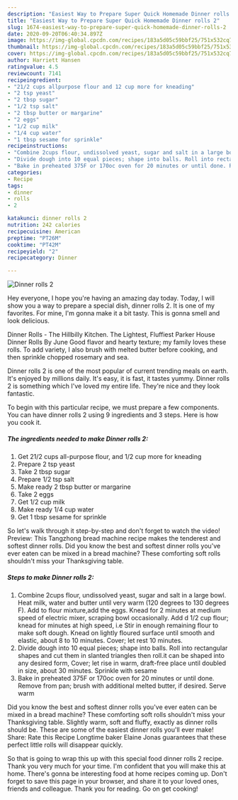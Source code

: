 ```yaml
---
description: "Easiest Way to Prepare Super Quick Homemade Dinner rolls 2"
title: "Easiest Way to Prepare Super Quick Homemade Dinner rolls 2"
slug: 1674-easiest-way-to-prepare-super-quick-homemade-dinner-rolls-2
date: 2020-09-20T06:40:34.897Z
image: https://img-global.cpcdn.com/recipes/183a5d05c59bbf25/751x532cq70/dinner-rolls-2-recipe-main-photo.jpg
thumbnail: https://img-global.cpcdn.com/recipes/183a5d05c59bbf25/751x532cq70/dinner-rolls-2-recipe-main-photo.jpg
cover: https://img-global.cpcdn.com/recipes/183a5d05c59bbf25/751x532cq70/dinner-rolls-2-recipe-main-photo.jpg
author: Harriett Hansen
ratingvalue: 4.5
reviewcount: 7141
recipeingredient:
- "21/2 cups allpurpose flour and 12 cup more for kneading"
- "2 tsp yeast"
- "2 tbsp sugar"
- "1/2 tsp salt"
- "2 tbsp butter or margarine"
- "2 eggs"
- "1/2 cup milk"
- "1/4 cup water"
- "1 tbsp sesame for sprinkle"
recipeinstructions:
- "Combine 2cups flour, undissolved yeast, sugar and salt in a large bowl. Heat milk, water and butter until very warm (120 degrees to 130 degrees F). Add to flour mixture,add the eggs. Knead for 2 minutes at medium speed of electric mixer, scraping bowl occasionally. Add d 1/2 cup flour; knead for minutes at high speed, i.e Stir in enough remaining flour to make soft dough. Knead on lightly floured surface until smooth and elastic, about 8 to 10 minutes. Cover; let rest 10 minutes."
- "Divide dough into 10 equal pieces; shape into balls. Roll into rectangular shapes and cut them in slanted triangles then roll.it can be shaped into any desired form, Cover; let rise in warm, draft-free place until doubled in size, about 30 minutes. Sprinkle with sesame"
- "Bake in preheated 375F or 170oc oven for 20 minutes or until done. Remove from pan; brush with additional melted butter, if desired. Serve warm"
categories:
- Recipe
tags:
- dinner
- rolls
- 2

katakunci: dinner rolls 2 
nutrition: 242 calories
recipecuisine: American
preptime: "PT26M"
cooktime: "PT42M"
recipeyield: "2"
recipecategory: Dinner

---
```



![Dinner rolls 2](https://img-global.cpcdn.com/recipes/183a5d05c59bbf25/751x532cq70/dinner-rolls-2-recipe-main-photo.jpg)

Hey everyone, I hope you're having an amazing day today. Today, I will show you a way to prepare a special dish, dinner rolls 2. It is one of my favorites. For mine, I'm gonna make it a bit tasty. This is gonna smell and look delicious.

Dinner Rolls - The Hillbilly Kitchen. The Lightest, Fluffiest Parker House Dinner Rolls By June Good flavor and hearty texture; my family loves these rolls. To add variety, I also brush with melted butter before cooking, and then sprinkle chopped rosemary and sea.

Dinner rolls 2 is one of the most popular of current trending meals on earth. It's enjoyed by millions daily. It's easy, it is fast, it tastes yummy. Dinner rolls 2 is something which I've loved my entire life. They're nice and they look fantastic.


To begin with this particular recipe, we must prepare a few components. You can have dinner rolls 2 using 9 ingredients and 3 steps. Here is how you cook it.

<!--inarticleads1-->

##### The ingredients needed to make Dinner rolls 2:

1. Get 21/2 cups all-purpose flour, and 1/2 cup more for kneading
1. Prepare 2 tsp yeast
1. Take 2 tbsp sugar
1. Prepare 1/2 tsp salt
1. Make ready 2 tbsp butter or margarine
1. Take 2 eggs
1. Get 1/2 cup milk
1. Make ready 1/4 cup water
1. Get 1 tbsp sesame for sprinkle


So let&#39;s walk through it step-by-step and don&#39;t forget to watch the video! Preview: This Tangzhong bread machine recipe makes the tenderest and softest dinner rolls. Did you know the best and softest dinner rolls you&#39;ve ever eaten can be mixed in a bread machine? These comforting soft rolls shouldn&#39;t miss your Thanksgiving table. 

<!--inarticleads2-->

##### Steps to make Dinner rolls 2:

1. Combine 2cups flour, undissolved yeast, sugar and salt in a large bowl. Heat milk, water and butter until very warm (120 degrees to 130 degrees F). Add to flour mixture,add the eggs. Knead for 2 minutes at medium speed of electric mixer, scraping bowl occasionally. Add d 1/2 cup flour; knead for minutes at high speed, i.e Stir in enough remaining flour to make soft dough. Knead on lightly floured surface until smooth and elastic, about 8 to 10 minutes. Cover; let rest 10 minutes.
1. Divide dough into 10 equal pieces; shape into balls. Roll into rectangular shapes and cut them in slanted triangles then roll.it can be shaped into any desired form, Cover; let rise in warm, draft-free place until doubled in size, about 30 minutes. Sprinkle with sesame
1. Bake in preheated 375F or 170oc oven for 20 minutes or until done. Remove from pan; brush with additional melted butter, if desired. Serve warm


Did you know the best and softest dinner rolls you&#39;ve ever eaten can be mixed in a bread machine? These comforting soft rolls shouldn&#39;t miss your Thanksgiving table. Slightly warm, soft and fluffy, exactly as dinner rolls should be. These are some of the easiest dinner rolls you&#39;ll ever make! Share: Rate this Recipe Longtime baker Elaine Jonas guarantees that these perfect little rolls will disappear quickly. 

So that is going to wrap this up with this special food dinner rolls 2 recipe. Thank you very much for your time. I'm confident that you will make this at home. There's gonna be interesting food at home recipes coming up. Don't forget to save this page in your browser, and share it to your loved ones, friends and colleague. Thank you for reading. Go on get cooking!

